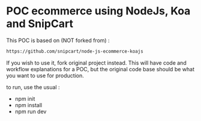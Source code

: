 # POC ecommerce using NodeJs, Koa and SnipCart

This POC is based on (NOT forked from) :

```sh
https://github.com/snipcart/node-js-ecommerce-koajs
```

If you wish to use it, fork original project instead. This will have code and workflow explanations for a POC, but the original code base should be what you want to use for production.

to run, use the usual :

- npm init
- npm install
- npm run dev
